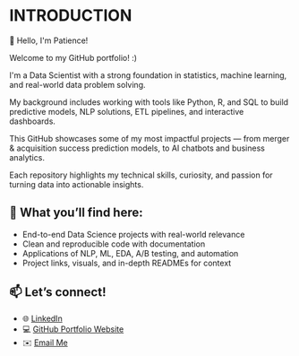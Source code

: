 # INTRODUCTION

👋 Hello, I'm Patience!

Welcome to my GitHub portfolio! :)

I'm a Data Scientist with a strong foundation in statistics, machine learning, and real-world data problem solving. 

My background includes working with tools like Python, R, and SQL to build predictive models, NLP solutions, ETL pipelines, and interactive dashboards.

This GitHub showcases some of my most impactful projects — from merger & acquisition success prediction models, to AI chatbots and business analytics. 

Each repository highlights my technical skills, curiosity, and passion for turning data into actionable insights.

## 💼 What you’ll find here:
- End-to-end Data Science projects with real-world relevance
- Clean and reproducible code with documentation
- Applications of NLP, ML, EDA, A/B testing, and automation
- Project links, visuals, and in-depth READMEs for context

## 📫 Let’s connect!
- 🌐 [LinkedIn](https://www.linkedin.com/in/patience-buxton-msc)
- 💻 [GitHub Portfolio Website](https://patiencebuxton.github.io/portfolio)
- ✉️ [Email Me](mailto:patiencebuxton9@gmail.com)



